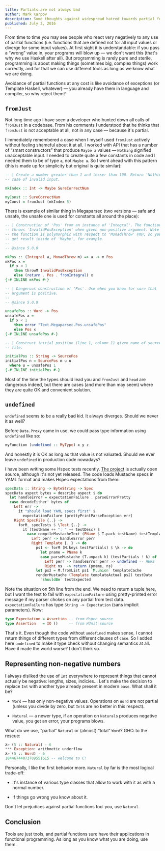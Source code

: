 ```yaml
---
title: Partials are not always bad
author: Mark Karpov
description: Some thoughts against widespread hatred towards partial functions
published: July 3, 2016
---
```


From time to time you may see people who react very negatively to any use of
partial functions (i.e. functions that are defined not for all input values
or diverge for some input values). At first sight it is understandable: if
you pass a “wrong” value in, your programs will blow up — we don't want this
(that's why we use Haskell after all). But programming is rarely pure and
sterile, programming is about making things (sometimes big, complex things)
work correctly, and for that we can use different tools as long as we know
what we are doing.

Avoidance of partial functions at any cost is like avoidance of exceptions
(or Template Haskell, whatever) — you already have them in language and
compiler, so why reject them?

## `fromJust`

Not long time ago I have seen a developer who hunted down all calls of
`fromJust` in a codebase. From his comments I understood that he thinks that
`fromJust` is not acceptable at all, not in any case — because it's partial.

I immediately remembered a case when I myself used `fromJust` actively
without feeling shameful about it at all. I worked with API that has a
number of “smart constructors” that produce `Maybe a` values — `Nothing`
signified unacceptable input. I needed to create quite a few constants in
code and I needed them to be of type `a`, not `Maybe a`. So I went ahead
with this pattern (this is made up for simplicity but original is quite
similar):

```haskell
-- | Create a number greater than 1 and lesser than 100. Return 'Nothing' in
-- case of invalid input.

mkIndex :: Int -> Maybe SureCorrectNum

myConst :: SureCorrectNum
myConst = fromJust (mkIndex 5)
```

There is example of similar thing in Megaparsec (two versions — safe and
unsafe, the unsafe one is used for constants all around the place):

```haskell
-- | Construction of 'Pos' from an instance of 'Integral'. The function
-- throws 'InvalidPosException' when given non-positive argument. Note that
-- the function is polymorphic with respect to 'MonadThrow' @m@, so you can
-- get result inside of 'Maybe', for example.
--
-- @since 5.0.0

mkPos :: (Integral a, MonadThrow m) => a -> m Pos
mkPos x =
  if x < 1
    then throwM InvalidPosException
    else (return . Pos . fromIntegral) x
{-# INLINE mkPos #-}

-- | Dangerous construction of 'Pos'. Use when you know for sure that
-- argument is positive.
--
-- @since 5.0.0

unsafePos :: Word -> Pos
unsafePos x =
  if x < 1
    then error "Text.Megaparsec.Pos.unsafePos"
    else Pos x
{-# INLINE unsafePos #-}

-- | Construct initial position (line 1, column 1) given name of source
-- file.

initialPos :: String -> SourcePos
initialPos n = SourcePos n u u
  where u = unsafePos 1
{-# INLINE initialPos #-}
```

Most of the time the types should lead you and `fromJust` and `head` are
dangerous indeed, but there are cases (and more than may seem) where they
are quite OK and convenient solution.

## `undefined`

`undefined` seems to be a really bad kid. It always diverges. Should we
never it as well?

Before `Data.Proxy` came in use, we could pass type information using
`undefined` like so:

```haskell
myFunction (undefined :: MyType) x y z
```

And honestly it is OK as long as that value is not valuated. Should we ever
leave `undefined` in production code nowadays?

I have been writing some Hspec tests recently.
[The project](https://github.com/stackbuilders/stache) is actually open
source, although it's not yet released. The code loads Mustache specs in
YAML format and makes Hspec expectations from them:

```haskell
specData :: String -> ByteString -> Spec
specData aspect bytes = describe aspect $ do
  let handleError = expectationFailure . parseErrorPretty
  case decodeEither' bytes of
    Left err ->
      it "should load YAML specs first" $
        expectationFailure (prettyPrintParseException err)
    Right SpecFile {..} ->
      forM_ specTests $ \Test {..} ->
        it (testName ++ ": " ++ testDesc) $
          case compileMustacheText (PName $ T.pack testName) testTemplate of
            Left perr -> handleError perr
            Right Template {..} -> do
              ps1 <- forM (M.keys testPartials) $ \k -> do
                let pname = PName k
                case parseMustache (T.unpack k) (testPartials ! k) of
                  Left perr -> handleError perr >> undefined -- HERE
                  Right ns  -> return (pname, ns)
              let ps2 = M.fromList ps1 `M.union` templateCache
              renderMustache (Template templateActual ps2) testData
                `shouldBe` testExpected
```

Note the situation on 5th line from the end. We need to return a tuple here,
but I want the test to fail with `expectationFailure` using pretty-printed
error message if my parser chokes on any partial from test data.
`expectationFailure` has type `String -> Expectation` (sans implicit
parameters). Now:

```haskell
type Expectation = Assertion -- from Hspec source
type Assertion   = IO ()     -- from HUnit source
```

That's it. Even though the code without `undefined` makes sense, I cannot
return things of different types from different clauses of `case`. So I
added here `undefined` to make it type check without changing semantics at
all. Have it made the world worse? I don't think so.

## Representing non-negative numbers

I always disliked the use of `Int` everywhere to represent things that
cannot actually be negative: lengths, sizes, indicies… Let's make the
decision to replace `Int` with another type already present in modern
`base`. What shall it be?

* `Word` — has only non-negative values. Operations on `Word` are not
  partial (unless you divide by zero, but `Int`s are no better in this
  respect).

* `Natural` — a newer type, if an operation on `Natural`s produces negative
  value, you get an error, your programs blows.

What do we use, “partial” `Natural` or (almost) “total” `Word`? GHCi to the
rescue:

```haskell
λ> (5 :: Natural) - 6
*** Exception: arithmetic underflow
λ> (5 :: Word) - 6
18446744073709551615 -- welcome to C!
```

Personally, I like the first behavior more. `Natural` by far is the most
logical trade-off:

* It's instance of various type classes that allow to work with it as with a
  normal number.

* If things go wrong you know about it.

Don't let prejudices against partial functions fool you, use `Natural`.

## Conclusion

Tools are just tools, and partial functions sure have their applications in
functional programming. As long as you know what you are doing, use them.
